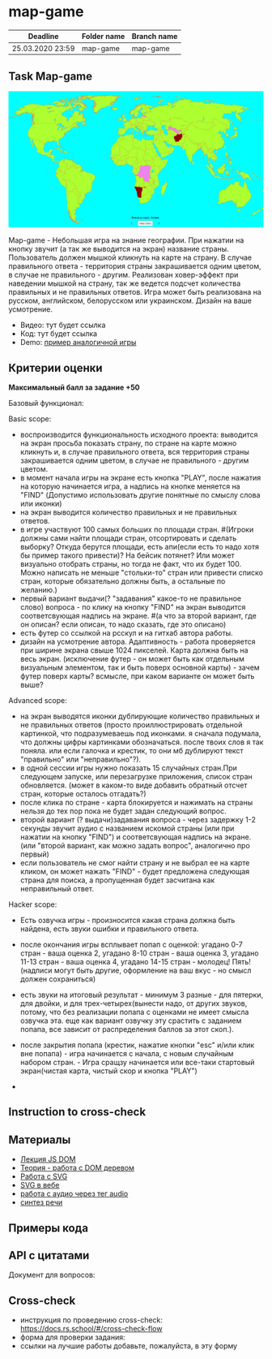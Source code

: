 # map-game

| Deadline         | Folder name | Branch name |
| ---------------- | ----------- | ----------- |
| 25.03.2020 23:59 | map-game    | map-game   |


## Task  Map-game

![](map_game.png)

Map-game - Небольшая игра на знание географии. При нажатии на кнопку звучит (а так же выводится на экран) название страны. Пользователь должен мышкой кликнуть на карте на страну. В случае правильного ответа - территория страны закрашивается одним цветом, в случае не правильного - другим. Реализован ховер-эффект при наведении мышкой на страну, так же ведется подсчет количества правильных и не правильных ответов. Игра может быть реализована на русском, английском, белорусском или украинском. Дизайн на ваше усмотрение.

- Видео: тут будет ссылка
- Код: тут будет ссылка
- Demo: [пример аналогичной игры](https://mauta-countries.netlify.app/)

## Критерии оценки

**Максимальный балл за задание +50**

Базовый функционал:

Basic scope:
  - воспроизводится функциональность исходного проекта: выводится на экран просьба показать страну, по стране на карте можно кликнуть и, в случае правильного ответа, вся территория страны закрашивается одним цветом, в случае не правильного - другим цветом.
- в момент начала игры на экране есть кнопка "PLAY", после нажатия на которую начинается игра, а надпись на кнопке меняется на "FIND" (Допустимо использовать другие понятные по смыслу слова или иконки)
- на экран выводится количество правильных и не правильных ответов.
- в игре участвуют 100 самых больших по площади стран.
#(Игроки должны сами найти площади стран, отсортировать и сделать выборку? Откуда берутся площади, есть апи(если есть то надо хотя бы пример такого привести)? На бейсик потянет? Или может визуально отобрать страны, но тогда не факт, что их будет 100. Можно написать не меньше "стольки-то" стран или привести списко стран, которые обязательно должны быть, а остальные по желанию.)
- первый вариант выдачи(? "задавания" какое-то не правильное слово) вопроса - по клику на кнопку "FIND" на экран выводится соответсвующая надпись на экране.
#(а что за второй вариант, где он описан? если описан, то надо сказать, где это описано)
- есть футер со ссылкой на рсскул и на гитхаб автора работы.
- дизайн на усмотрение автора. Адаптивность - работа проверяется при ширине экрана свыше 1024 пикселей. Карта должна быть на весь экран. (исключение футер - он может быть как отдельным визуальным элементом, так и быть поверх основной карты)  - зачем футер поверх карты? всмысле, при каком варианте он может быть выше? 

Advanced scope:
- на экран выводятся иконки дублирующие количество правильных и не правильных ответов (просто проиллюстрировать отдельной картинкой, что подразумеваешь под иконками. я сначала подумала, что должны цифры картинками обозначаться. после твоих слов я так поняла. или если галочка и крестик, то они мб дублируют текст "правильно" или "неправильно"?).
- в одной сессии игры нужно показать 15 случайных стран.При следующем запуске, или перезагрузке приложения, список стран обновляется.
(может в каком-то виде добавить обратный отсчет стран, которые осталось отгадать?)
- после клика по стране - карта блокируется и нажимать на страны нельзя до тех пор пока не будет задан следующий вопрос.
- второй вариант (? выдачи)задавания вопроса - через задержку 1-2 секунды звучит аудио с названием искомой страны (или при нажатии на кнопку "FIND") и соответсвующая надпись на экране. (или "второй вариант, как можно задать вопрос", аналогично про первый)
- если пользователь не смог найти страну и не выбрал ее на карте кликом, он может нажать "FIND" - будет предложена следующая страна для поиска, а пропущенная будет засчитана как неправильный ответ.

  
Hacker scope:
  - Есть озвучка игры - произносится какая страна должна быть найдена, есть звуки ошибки и правильного ответа. 
  - после окончания игры всплывает попап с оценкой: угадано 0-7 стран - ваша оценка 2, угадано 8-10 стран - ваша оценка 3, угадано 11-13 стран - ваша оценка 4, угадано 14-15 стран - молодец! Пять! (надписи могут быть другие, оформление на ваш вкус - но смысл должен сохраниться)

  - есть звуки на итоговый результат - минимум 3 разные - для пятерки, для двойки, и для трех-четырех(вынести надо, от других звуков, потому, что без реализации попапа с оценками не имеет смысла озвучка эта. еще как вариант озвучку эту срастить с заданием попапа, все зависит от распределения баллов за этот скоп.). 
  - после закрытия попапа (крестик, нажатие кнопки "esc" и/или клик вне попапа) - игра начинается с начала, с новым случайным набором стран.   - Игра сращзу начинается или все-таки стартовый экран(чистая карта, чистый скор и кнопка "PLAY")
  
  - 
  
## Instruction to cross-check


  
## Материалы
- [Лекция JS DOM](https://youtu.be/lHsQ6EEp3ms)
- [Теория - работа с DOM деревом](https://learn.javascript.ru/document)
- [Работа с SVG](https://ru.hexlet.io/blog/posts/kak-rabotat-s-formatom-svg-rukovodstvo-dlya-nachinayuschih-veb-razrabotchikov)
- [SVG в вебе](https://svgontheweb.com/ru/)
- [работа с аудио через тег audio](https://xsltdev.ru/html/audio/)
- [синтез речи](https://developer.mozilla.org/ru/docs/Web/API/SpeechSynthesisUtterance)


## Примеры кода



## API с цитатами



Документ для вопросов:

## Cross-check

- инструкция по проведению cross-check: https://docs.rs.school/#/cross-check-flow
- форма для проверки задания: 
- ссылки на лучшие работы добавьте, пожалуйста, в эту форму 

